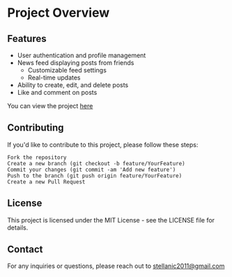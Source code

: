 # Project Overview

## Features

- User authentication and profile management
- News feed displaying posts from friends
  - Customizable feed settings
  - Real-time updates
- Ability to create, edit, and delete posts
- Like and comment on posts

You can view the project [here](https://facebook-clone-iota-ten.vercel.app/)


## Contributing

If you'd like to contribute to this project, please follow these steps:

```
Fork the repository
Create a new branch (git checkout -b feature/YourFeature)
Commit your changes (git commit -am 'Add new feature')
Push to the branch (git push origin feature/YourFeature)
Create a new Pull Request
```

## License

This project is licensed under the MIT License - see the LICENSE file for details.

## Contact

For any inquiries or questions, please reach out to stellanic2011@gmail.com
